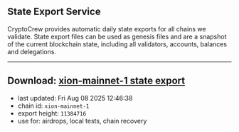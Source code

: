 ## State Export Service
CryptoCrew provides automatic daily state exports for all chains we validate. State export files can be used as genesis files and are a snapshot of the current blockchain state, including all validators, accounts, balances and delegations.

---
**Download: [xion-mainnet-1 state export](https://dl-eu2.ccvalidators.com/SERVICE/xion/xion-mainnet-1_export_11384716.json)**
---

- last updated: Fri Aug 08 2025 12:46:38
- chain id: `xion-mainnet-1`
- export height: `11384716`
- use for: airdrops, local tests, chain recovery
